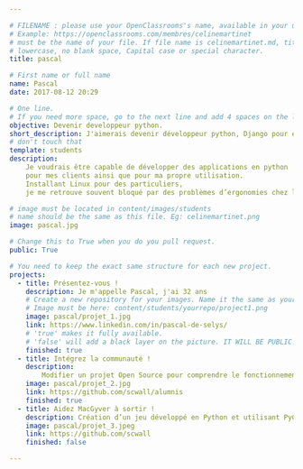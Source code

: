 ```yaml
---

# FILENAME : please use your OpenClassrooms's name, available in your url.
# Example: https://openclassrooms.com/membres/celinemartinet
# must be the name of your file. If file name is celinemartinet.md, title is celinemartinet.
# lowercase, no blank space, Capital case or special character.
title: pascal

# First name or full name
name: Pascal
date: 2017-08-12 20:29

# One line.
# If you need more space, go to the next line and add 4 spaces on the left, as in 'description'.
objective: Devenir developpeur python.
short_description: J'aimerais devenir développeur python, Django pour exercer ce métier plus tard
# don't touch that
template: students
description:
    Je voudrais être capable de développer des applications en python
    pour mes clients ainsi que pour ma propre utilisation.
    Installant Linux pour des particuliers,
    je me retrouve souvent bloqué par des problèmes d’ergonomies chez les utilisateurs lambda (même sous Ubuntu).

# image must be located in content/images/students
# name should be the same as this file. Eg: celinemartinet.png
image: pascal.jpg

# Change this to True when you do you pull request.
public: True

# You need to keep the exact same structure for each new project.
projects:
  - title: Présentez-vous !
    description: Je m'appelle Pascal, j'ai 32 ans
    # Create a new repository for your images. Name it the same as your nickname and profile picture.
    # Image must be here: content/students/yourrepo/project1.png
    image: pascal/projet_1.jpg
    link: https://www.linkedin.com/in/pascal-de-selys/
    # 'true' makes it fully available.
    # 'false' will add a black layer on the picture. IT WILL BE PUBLIC!
    finished: true
  - title: Intégrez la communauté !
    description:
        Modifier un projet Open Source pour comprendre le fonctionnement de Git, de Github et les pull requests. 
    image: pascal/projet_2.jpg
    link: https://github.com/scwall/alumnis
    finished: true
  - title: Aidez MacGyver à sortir !
    description: Création d’un jeu développé en Python et utilisant PyGame.
    image: pascal/projet_3.jpeg
    link: https://github.com/scwall
    finished: false

---
```

